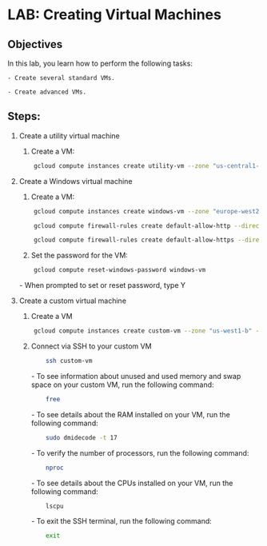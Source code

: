 # LAB: Creating Virtual Machines

## Objectives

In this lab, you learn how to perform the following tasks:

    - Create several standard VMs.

    - Create advanced VMs.

## Steps:

1.  Create a utility virtual machine

    1. Create a VM:

    ```bash
        gcloud compute instances create utility-vm --zone "us-central1-c" --machine-type "n1-standard-1" --image "debian-9-stretch-v20200902" --image-project "debian-cloud" --subnet "default" --no-address
    ```

2.  Create a Windows virtual machine

    1. Create a VM:

    ```bash
        gcloud compute instances create windows-vm --zone "europe-west2-a" --machine-type "n1-standard-2" --image "windows-server-2016-dc-core-v20200813" --image-project "windows-cloud" --boot-disk-size "100GB" --boot-disk-type "pd-ssd" --boot-disk-device-name "windows-vm"  --subnet "default" --tags "http-server,https-server"

        gcloud compute firewall-rules create default-allow-http --direction=INGRESS --network=default --action=ALLOW --rules=tcp:80 --source-ranges=0.0.0.0/0 --target-tags=http-server

        gcloud compute firewall-rules create default-allow-https --direction=INGRESS --network=default --action=ALLOW --rules=tcp:443 --source-ranges=0.0.0.0/0 --target-tags=https-server
    ```

    2. Set the password for the VM:

    ```bash
        gcloud compute reset-windows-password windows-vm
    ```

    _-_ When prompted to set or reset password, type Y

3.  Create a custom virtual machine

    1. Create a VM

    ```bash
        gcloud compute instances create custom-vm --zone "us-west1-b" --machine-type "custom-6-32768" --image "debian-9-stretch-v20200902" --image-project "debian-cloud" --subnet "default"
    ```

    2. Connect via SSH to your custom VM

       ```bash
           ssh custom-vm
       ```

       _-_ To see information about unused and used memory and swap space on your custom VM, run the following command:

       ```bash
           free
       ```

       _-_ To see details about the RAM installed on your VM, run the following command:

       ```bash
           sudo dmidecode -t 17
       ```

       _-_ To verify the number of processors, run the following command:

       ```bash
           nproc
       ```

       _-_ To see details about the CPUs installed on your VM, run the following command:

       ```bash
           lscpu
       ```

       _-_ To exit the SSH terminal, run the following command:

       ```bash
           exit
       ```
